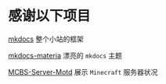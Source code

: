 # 感谢以下项目

[mkdocs](https://github.com/mkdocs/mkdocs) 整个小站的框架

[mkdocs-materia](https://github.com/squidfunk/mkdocs-material) 漂亮的 `mkdocs` 主题

[MCBS-Server-Motd](https://github.com/BlackBEDevelopment/MCBE-Server-Motd) 展示 `Minecraft` 服务器状况

